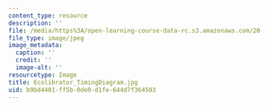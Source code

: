 ```yaml
---
content_type: resource
description: ''
file: /media/https%3A/open-learning-course-data-rc.s3.amazonaws.com/20-020-introduction-to-biological-engineering-design-spring-2009/b9bd4401ff5b0de0d1fe644d7f364503_Ecolibrator_TimingDiagram.jpg
file_type: image/jpeg
image_metadata:
  caption: ''
  credit: ''
  image-alt: ''
resourcetype: Image
title: Ecolibrator_TimingDiagram.jpg
uid: b9bd4401-ff5b-0de0-d1fe-644d7f364503
---
```

